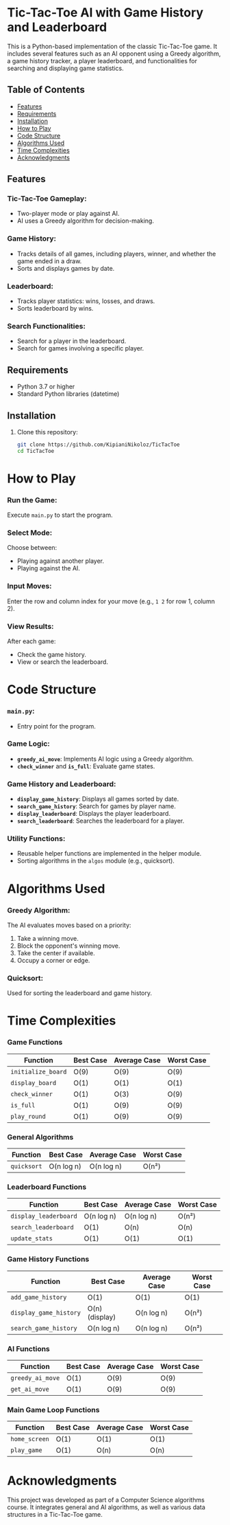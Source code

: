 # Tic-Tac-Toe AI with Game History and Leaderboard

This is a Python-based implementation of the classic Tic-Tac-Toe game. It includes several features such as an AI opponent using a Greedy algorithm, a game history tracker, a player leaderboard, and functionalities for searching and displaying game statistics.

## Table of Contents
- [Features](#features)
- [Requirements](#requirements)
- [Installation](#installation)
- [How to Play](#how-to-play)
- [Code Structure](#code-structure)
- [Algorithms Used](#algorithms-used)
- [Time Complexities](#time-complexities)
- [Acknowledgments](#acknowledgments)

## Features

### Tic-Tac-Toe Gameplay:
- Two-player mode or play against AI.
- AI uses a Greedy algorithm for decision-making.

### Game History:
- Tracks details of all games, including players, winner, and whether the game ended in a draw.
- Sorts and displays games by date.

### Leaderboard:
- Tracks player statistics: wins, losses, and draws.
- Sorts leaderboard by wins.

### Search Functionalities:
- Search for a player in the leaderboard.
- Search for games involving a specific player.

## Requirements
- Python 3.7 or higher
- Standard Python libraries (datetime)

## Installation
1. Clone this repository:
   ```bash
   git clone https://github.com/KipianiNikoloz/TicTacToe
   cd TicTacToe

# How to Play

### Run the Game:
Execute `main.py` to start the program.

### Select Mode:
Choose between:
- Playing against another player.
- Playing against the AI.

### Input Moves:
Enter the row and column index for your move (e.g., `1 2` for row 1, column 2).

### View Results:
After each game:
- Check the game history.
- View or search the leaderboard.

# Code Structure

### `main.py`:
- Entry point for the program.

### Game Logic:
- **`greedy_ai_move`**: Implements AI logic using a Greedy algorithm.
- **`check_winner`** and **`is_full`**: Evaluate game states.

### Game History and Leaderboard:
- **`display_game_history`**: Displays all games sorted by date.
- **`search_game_history`**: Search for games by player name.
- **`display_leaderboard`**: Displays the player leaderboard.
- **`search_leaderboard`**: Searches the leaderboard for a player.

### Utility Functions:
- Reusable helper functions are implemented in the helper module.
- Sorting algorithms in the `algos` module (e.g., quicksort).

# Algorithms Used

### Greedy Algorithm:
The AI evaluates moves based on a priority:
1. Take a winning move.
2. Block the opponent's winning move.
3. Take the center if available.
4. Occupy a corner or edge.

### Quicksort:
Used for sorting the leaderboard and game history.

# Time Complexities

### Game Functions

| Function             | Best Case      | Average Case  | Worst Case    |
|----------------------|----------------|----------------|---------------|
| `initialize_board`    | O(9)           | O(9)           | O(9)          |
| `display_board`       | O(1)           | O(1)           | O(1)          |
| `check_winner`        | O(1)           | O(3)           | O(9)          |
| `is_full`             | O(1)           | O(9)           | O(9)          |
| `play_round`          | O(1)           | O(9)           | O(9)          |

### General Algorithms

| Function             | Best Case      | Average Case  | Worst Case    |
|----------------------|----------------|----------------|---------------|
| `quicksort`           | O(n log n)     | O(n log n)     | O(n²)         |

### Leaderboard Functions

| Function             | Best Case      | Average Case  | Worst Case    |
|----------------------|----------------|----------------|---------------|
| `display_leaderboard` | O(n log n)     | O(n log n)     | O(n²)         |
| `search_leaderboard`  | O(1)           | O(n)           | O(n)          |
| `update_stats`        | O(1)           | O(1)           | O(1)          |

### Game History Functions

| Function             | Best Case      | Average Case  | Worst Case    |
|----------------------|----------------|----------------|---------------|
| `add_game_history`    | O(1)           | O(1)           | O(1)          |
| `display_game_history`| O(n) (display) | O(n log n)     | O(n²)         |
| `search_game_history` | O(n log n)     | O(n log n)     | O(n²)         |

### AI Functions

| Function             | Best Case      | Average Case  | Worst Case    |
|----------------------|----------------|----------------|---------------|
| `greedy_ai_move`      | O(1)           | O(9)           | O(9)          |
| `get_ai_move`         | O(1)           | O(9)           | O(9)          |

### Main Game Loop Functions

| Function             | Best Case      | Average Case  | Worst Case    |
|----------------------|----------------|----------------|---------------|
| `home_screen`         | O(1)           | O(1)           | O(1)          |
| `play_game`           | O(1)           | O(n)           | O(n)          |


# Acknowledgments
This project was developed as part of a Computer Science algorithms course. It integrates general and AI algorithms, as well as various data structures in a Tic-Tac-Toe game.
